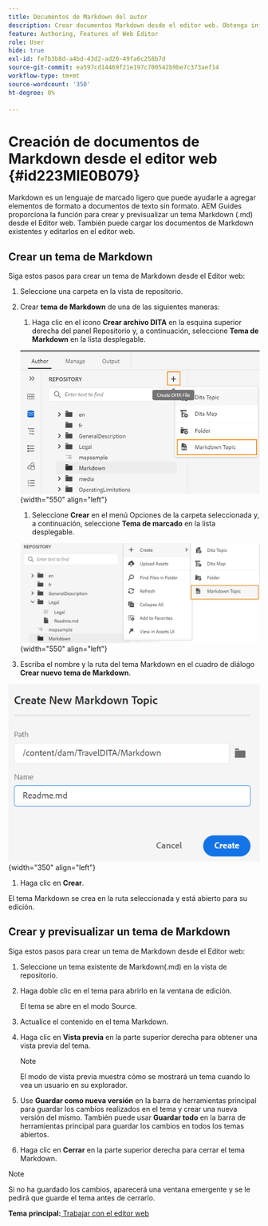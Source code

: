 ```yaml
---
title: Documentos de Markdown del autor
description: Crear documentos Markdown desde el editor web. Obtenga información sobre cómo crear y previsualizar un tema de Markdown en AEM Guides.
feature: Authoring, Features of Web Editor
role: User
hide: true
exl-id: fe7b3b8d-a4bd-43d2-ad20-49fa6c258b7d
source-git-commit: ea597cd14469f21e197c700542b9be7c373aef14
workflow-type: tm+mt
source-wordcount: '350'
ht-degree: 0%

---
```


# Creación de documentos de Markdown desde el editor web {#id223MIE0B079}

Markdown es un lenguaje de marcado ligero que puede ayudarle a agregar elementos de formato a documentos de texto sin formato. AEM Guides proporciona la función para crear y previsualizar un tema Markdown \(.md\) desde el Editor web. También puede cargar los documentos de Markdown existentes y editarlos en el editor web.

## Crear un tema de Markdown

Siga estos pasos para crear un tema de Markdown desde el Editor web:

1. Seleccione una carpeta en la vista de repositorio.
1. Crear **tema de Markdown** de una de las siguientes maneras:
   1. Haga clic en el icono **Crear archivo DITA** en la esquina superior derecha del panel Repositorio y, a continuación, seleccione **Tema de Markdown** en la lista desplegable.

   ![](images/create-markdown-dita-topic.png){width="550" align="left"}

   1. Seleccione **Crear** en el menú Opciones de la carpeta seleccionada y, a continuación, seleccione **Tema de marcado** en la lista desplegable.

   ![](images/create-markdown-options-menu.png){width="550" align="left"}

1. Escriba el nombre y la ruta del tema Markdown en el cuadro de diálogo **Crear nuevo tema de Markdown**.

![](images/create-markdown-dialog.png){width="350" align="left"}

1. Haga clic en **Crear**.

El tema Markdown se crea en la ruta seleccionada y está abierto para su edición.

## Crear y previsualizar un tema de Markdown

Siga estos pasos para crear un tema de Markdown desde el Editor web:

1. Seleccione un tema existente de Markdown\(.md\) en la vista de repositorio.
1. Haga doble clic en el tema para abrirlo en la ventana de edición.

   El tema se abre en el modo Source.

1. Actualice el contenido en el tema Markdown.
1. Haga clic en **Vista previa** en la parte superior derecha para obtener una vista previa del tema.

   >[!NOTE]
   >
   > El modo de vista previa muestra cómo se mostrará un tema cuando lo vea un usuario en su explorador.

1. Use **Guardar como nueva versión** en la barra de herramientas principal para guardar los cambios realizados en el tema y crear una nueva versión del mismo. También puede usar **Guardar todo** en la barra de herramientas principal para guardar los cambios en todos los temas abiertos.

1. Haga clic en **Cerrar** en la parte superior derecha para cerrar el tema Markdown.

>[!NOTE]
>
> Si no ha guardado los cambios, aparecerá una ventana emergente y se le pedirá que guarde el tema antes de cerrarlo.

**Tema principal:**&#x200B;[ Trabajar con el editor web](web-editor.md)
